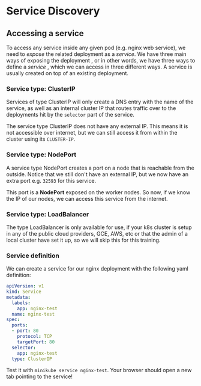 # Service Discovery

## Accessing a service

To access any service inside any given pod (e.g. nginx web service), we need to _expose_ the related deployment as a _service_. We have three main ways of exposing the deployment , or in other words, we have three ways to define a _service_ , which we can access in three different ways. A service is usually created on top of an existing deployment.

### Service type: ClusterIP

Services of type ClusterIP will only create a DNS entry with the name of the service, as well as an internal cluster IP that routes traffic over to the deployments hit by the `selector` part of the service.

The service type ClusterIP does not have any external IP. This means it is not accessible over internet, but we can still access it from within the cluster using its `CLUSTER-IP`.

### Service type: NodePort

A service type NodePort creates a port on a node that is reachable from the outside. Notice that we still don't have an external IP, but we now have an extra port e.g. `32593` for this service.

This port is a **NodePort** exposed on the worker nodes. So now, if we know the IP of our nodes, we can access this service from the internet.

### Service type: LoadBalancer

The type LoadBalancer is only available for use, if your k8s cluster is setup in any of the public cloud providers, GCE, AWS, etc or that the admin of a local cluster have set it up, so we will skip this for this training.


### Service definition

We can create a service for our nginx deployment with the following yaml definition:

```yaml
apiVersion: v1
kind: Service
metadata:
  labels:
    app: nginx-test
  name: nginx-test
spec:
  ports:
  - port: 80
    protocol: TCP
    targetPort: 80
  selector:
    app: nginx-test
  type: ClusterIP
```

Test it with `minikube service nginx-test`. Your browser should open a new tab pointing to the service!
